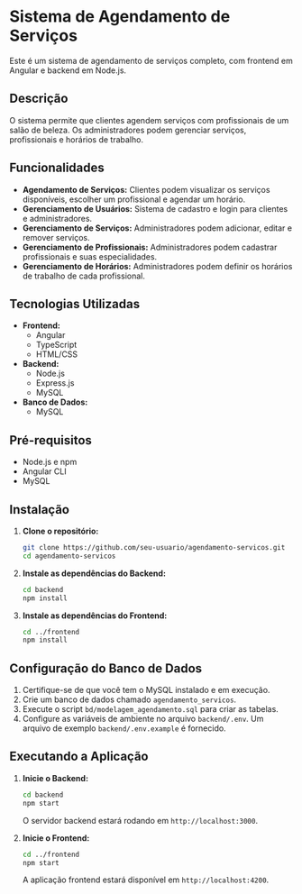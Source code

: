 # Sistema de Agendamento de Serviços

Este é um sistema de agendamento de serviços completo, com frontend em Angular e backend em Node.js.

## Descrição

O sistema permite que clientes agendem serviços com profissionais de um salão de beleza. Os administradores podem gerenciar serviços, profissionais e horários de trabalho.

## Funcionalidades

*   **Agendamento de Serviços:** Clientes podem visualizar os serviços disponíveis, escolher um profissional e agendar um horário.
*   **Gerenciamento de Usuários:** Sistema de cadastro e login para clientes e administradores.
*   **Gerenciamento de Serviços:** Administradores podem adicionar, editar e remover serviços.
*   **Gerenciamento de Profissionais:** Administradores podem cadastrar profissionais e suas especialidades.
*   **Gerenciamento de Horários:** Administradores podem definir os horários de trabalho de cada profissional.

## Tecnologias Utilizadas

*   **Frontend:**
    *   Angular
    *   TypeScript
    *   HTML/CSS
*   **Backend:**
    *   Node.js
    *   Express.js
    *   MySQL
*   **Banco de Dados:**
    *   MySQL

## Pré-requisitos

*   Node.js e npm
*   Angular CLI
*   MySQL

## Instalação

1.  **Clone o repositório:**
    ```bash
    git clone https://github.com/seu-usuario/agendamento-servicos.git
    cd agendamento-servicos
    ```

2.  **Instale as dependências do Backend:**
    ```bash
    cd backend
    npm install
    ```

3.  **Instale as dependências do Frontend:**
    ```bash
    cd ../frontend
    npm install
    ```

## Configuração do Banco de Dados

1.  Certifique-se de que você tem o MySQL instalado e em execução.
2.  Crie um banco de dados chamado `agendamento_servicos`.
3.  Execute o script `bd/modelagem_agendamento.sql` para criar as tabelas.
4.  Configure as variáveis de ambiente no arquivo `backend/.env`. Um arquivo de exemplo `backend/.env.example` é fornecido.

## Executando a Aplicação

1.  **Inicie o Backend:**
    ```bash
    cd backend
    npm start
    ```
    O servidor backend estará rodando em `http://localhost:3000`.

2.  **Inicie o Frontend:**
    ```bash
    cd ../frontend
    npm start
    ```
    A aplicação frontend estará disponível em `http://localhost:4200`.
